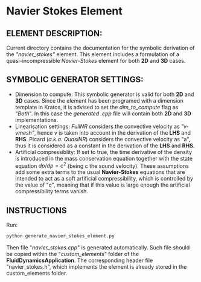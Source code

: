 # Navier Stokes Element

## ELEMENT DESCRIPTION:
Current directory contains the documentation for the symbolic derivation of the _"navier_stokes"_ element. This element includes a formulation of a quasi-incompressible _Navier-Stokes_ element for both **2D** and **3D** cases.

## SYMBOLIC GENERATOR SETTINGS:
* Dimension to compute: This symbolic generator is valid for both **2D** and **3D** cases. Since the element has been programed with a dimension template in Kratos, it is advised to set the _dim_to_compute_ flag as "_Both_". In this case the _generated .cpp_ file will contain both **2D** and **3D** implementations.
* Linearisation settings: _FullNR_ considers the convective velocity as _"v-vmesh"_, hence _v_ is taken into account in the derivation of the **LHS** and **RHS**. Picard (_a.k.a. QuasiNR_) considers the convective velocity as "a", thus it is considered as a constant in the derivation of the **LHS** and **RHS**.
* Artificial compressiblity: If set to true, the time derivative of the density is introduced in the mass conservation equation together with the state equation $dp/d\rho=c^2$ (being c the sound velocity). These assumptions add some extra terms to the usual **Navier-Stokes** equations that are intended to act  as a soft artificial compressibility, which is controlled by the value of "_c_", meaning that if this value is large enough the artificial  compressibility terms vanish.

## INSTRUCTIONS
Run:
~~~py
python generate_navier_stokes_element.py
~~~
Then  file "_navier_stokes.cpp_" is generated automatically. Such file should be copied within the "_custom_elements_" folder of the
**FluidDynamicsApplication**. The corresponding header file "navier_stokes.h", which implements the element is already stored in the custom_elements folder.
